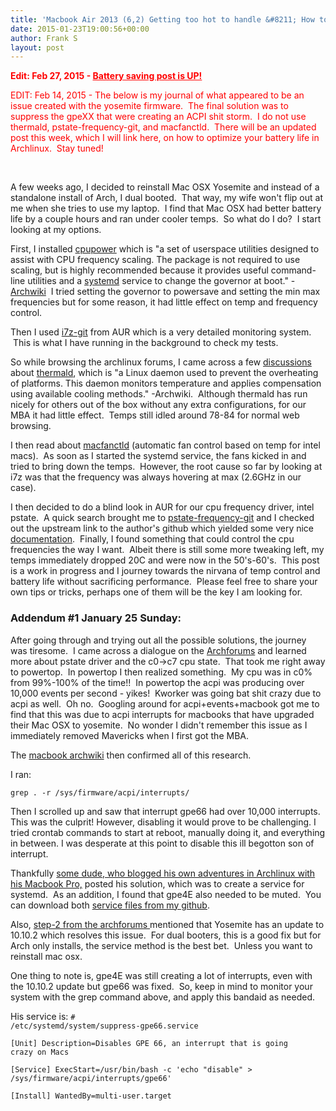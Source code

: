```yaml
---
title: 'Macbook Air 2013 (6,2) Getting too hot to handle &#8211; How to fix it (WIP)'
date: 2015-01-23T19:00:56+00:00
author: Frank S
layout: post
---
```

<span style="color: #ff0000;"><strong>Edit: Feb 27, 2015 - <a style="color: #ff0000;" href="http://frankshin.com/macbook-air-2013-62-better-battery-life-in-arch-linux/">Battery saving post is UP!</a></strong></span>

<span style="color: #ff0000;">EDIT: Feb 14, 2015 - The below is my journal of what appeared to be an issue created with the yosemite firmware.  The final solution was to suppress the gpeXX that were creating an ACPI shit storm.  I do not use thermald, pstate-frequency-git, and macfanctld.  There will be an updated post this week, which I will link here, on how to optimize your battery life in Archlinux.  Stay tuned!</span>

&nbsp;

A few weeks ago, I decided to reinstall Mac OSX Yosemite and instead of a standalone install of Arch, I dual booted.  That way, my wife won't flip out at me when she tries to use my laptop.  I find that Mac OSX had better battery life by a couple hours and ran under cooler temps.  So what do I do?  I start looking at my options.

First, I installed <a href="https://www.archlinux.org/packages/?name=cpupower">cpupower</a> which is "a set of userspace utilities designed to assist with CPU frequency scaling. The package is not required to use scaling, but is highly recommended because it provides useful command-line utilities and a <a title="Systemd" href="https://wiki.archlinux.org/index.php/Systemd">systemd</a> service to change the governor at boot." - <a href="https://wiki.archlinux.org/index.php/CPU_frequency_scaling#cpupower">Archwiki</a>  I tried setting the governor to powersave and setting the min max frequencies but for some reason, it had little effect on temp and frequency control.

Then I used <a href="https://aur.archlinux.org/packages/i7z-git/">i7z-git</a> from AUR which is a very detailed monitoring system.  This is what I have running in the background to check my tests.

So while browsing the archlinux forums, I came across a few <a href="https://bbs.archlinux.org/viewtopic.php?id=169525">discussions</a> about <a href="https://wiki.archlinux.org/index.php/CPU_frequency_scaling#thermald">thermald</a>, which is "a Linux daemon used to prevent the overheating of platforms. This daemon monitors temperature and applies compensation using available cooling methods." -Archwiki.  Although thermald has run nicely for others out of the box without any extra configurations, for our MBA it had little effect.  Temps still idled around 78-84 for normal web browsing.

I then read about <a href="https://aur.archlinux.org/packages/macfanctld-git/">macfanctld</a> (automatic fan control based on temp for intel macs).  As soon as I started the systemd service, the fans kicked in and tried to bring down the temps.  However, the root cause so far by looking at i7z was that the frequency was always hovering at max (2.6GHz in our case).

I then decided to do a blind look in AUR for our cpu frequency driver, intel pstate.  A quick search brought me to <a href="https://aur.archlinux.org/packages/pstate-frequency-git/">pstate-frequency-git</a> and I checked out the upstream link to the author's github which yielded some very nice <a href="https://github.com/pyamsoft/pstate-frequency">documentation</a>.  Finally, I found something that could control the cpu frequencies the way I want.  Albeit there is still some more tweaking left, my temps immediately dropped 20C and were now in the 50's-60's.  This post is a work in progress and I journey towards the nirvana of temp control and battery life without sacrificing performance.  Please feel free to share your own tips or tricks, perhaps one of them will be the key I am looking for.
<h3>Addendum #1 January 25 Sunday:</h3>
After going through and trying out all the possible solutions, the journey was tiresome.  I came across a dialogue on the <a href="https://bbs.archlinux.org/viewtopic.php?id=166623">Archforums</a> and learned more about pstate driver and the c0-&gt;c7 cpu state.  That took me right away to powertop.  In powertop I then realized something.  My cpu was in c0% from 99%-100% of the time!!  In powertop the acpi was producing over 10,000 events per second - yikes!  Kworker was going bat shit crazy due to acpi as well.  Oh no.  Googling around for acpi+events+macbook got me to find that this was due to acpi interrupts for macbooks that have upgraded their Mac OSX to yosemite.  No wonder I didn't remember this issue as I immediately removed Mavericks when I first got the MBA.

The <a href="https://wiki.archlinux.org/index.php/MacBook#kworker_using_high_CPU">macbook archwiki</a> then confirmed all of this research.

I ran:

<code>grep . -r /sys/firmware/acpi/interrupts/</code>

Then I scrolled up and saw that interrupt gpe66 had over 10,000 interrupts. This was the culprit! However, disabling it would prove to be challenging. I tried crontab commands to start at reboot, manually doing it, and everything in between. I was desperate at this point to disable this ill begotton son of interrupt.

Thankfully <a href="http://loicpefferkorn.net/2015/01/arch-linux-on-macbook-pro-retina-2014-with-dm-crypt-lvm-and-suspend-to-disk/">some dude, who blogged his own adventures in Archlinux with his Macbook Pro,</a> posted his solution, which was to create a service for systemd.  As an addition, I found that gpe4E also needed to be muted.  You can download both <a href="https://github.com/fszf/configs/tree/master/system">service files from my github</a>.

Also, <a href="https://bbs.archlinux.org/viewtopic.php?pid=1497798#p1497798">step-2 from the archforums </a>mentioned that Yosemite has an update to 10.10.2 which resolves this issue.  For dual booters, this is a good fix but for Arch only installs, the service method is the best bet.  Unless you want to reinstall mac osx.

One thing to note is, gpe4E was still creating a lot of interrupts, even with the 10.10.2 update but gpe66 was fixed.  So, keep in mind to monitor your system with the grep command above, and apply this bandaid as needed.

His service is:
<code># /etc/systemd/system/suppress-gpe66.service</code>

<code>[Unit]
Description=Disables GPE 66, an interrupt that is going crazy on Macs</code>

<code>[Service]
ExecStart=/usr/bin/bash -c 'echo "disable" &gt; /sys/firmware/acpi/interrupts/gpe66'</code>

<code>[Install]
WantedBy=multi-user.target</code>

&nbsp;

